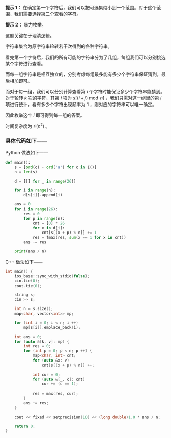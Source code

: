 **提示 1：** 在确定第一个字符后，我们可以把可选集缩小到一个范围。对于这个范围，我们需要选择第二个查看的字符。

**提示 2：** 暴力枚举。

这题关键在于理清逻辑。

字符串集合为原字符串轮转若干次得到的各种字符串。

看完第一个字符后，我们的所有可能的字符串分为了几组，每组我们可以分别挑选某个字符进行查看。

而每一组字符串是相互独立的，分别考虑每组最多能有多少个字符串保证猜到，最后相加即可。

而对于每一组，我们可以分别计算查看第 $i$ 个字符时能保证多少个字符串能猜到。对于轮转 $k$ 次的字符，其第 $i$ 项为 $s[(i+j)\bmod n]$ ，我们只需对这一组里的第 $i$ 项进行统计，看有多少个字符出现频率为 $1$ ，则对应的字符串可以唯一确定。

因此枚举这个 $i$ 即可得到每一组的答案。

时间复杂度为 $\mathcal{O}(n^2)$ 。

### 具体代码如下——

Python 做法如下——

```Python []
def main():
    s = [ord(c) - ord('a') for c in I()]
    n = len(s)

    d = [[] for _ in range(26)]

    for i in range(n):
        d[s[i]].append(i)

    ans = 0
    for i in range(26):
        res = 0
        for p in range(n):
            cnt = [0] * 26
            for x in d[i]:
                cnt[s[(x + p) % n]] += 1
            res = fmax(res, sum(x == 1 for x in cnt))
        ans += res

    print(ans / n)
```

C++ 做法如下——

```cpp []
int main() {
    ios_base::sync_with_stdio(false);
    cin.tie(0);
    cout.tie(0);

    string s;
    cin >> s;

    int n = s.size();
    map<char, vector<int>> mp;

    for (int i = 0; i < n; i ++)
        mp[s[i]].emplace_back(i);

    int ans = 0;
    for (auto &[k, v]: mp) {
        int res = 0;
        for (int p = 0; p < n; p ++) {
            map<char, int> cnt;
            for (auto &x: v)
                cnt[s[(x + p) % n]] ++;
            
            int cur = 0;
            for (auto &[_, c]: cnt) 
                cur += (c == 1);
            
            res = max(res, cur);
        }
        ans += res;
    }

    cout << fixed << setprecision(10) << (long double)1.0 * ans / n;

    return 0;
}
```
